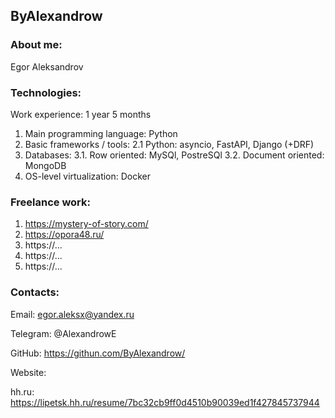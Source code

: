 ## ByAlexandrow

### About me:
Egor Aleksandrov

### Technologies:

Work experience: 1 year 5 months

1. Main programming language: Python
2. Basic frameworks / tools:
   2.1 Python: asyncio, FastAPI, Django (+DRF)
3. Databases:
   3.1. Row oriented: MySQl, PostreSQl
   3.2. Document oriented: MongoDB
4. OS-level virtualization: Docker


### Freelance work:

1. https://mystery-of-story.com/
2. https://opora48.ru/
3. https://...
4. https://...
5. https://...


### Contacts:

Email: egor.aleksx@yandex.ru

Telegram: @AlexandrowE

GitHub: https://githun.com/ByAlexandrow/

Website: 

hh.ru: https://lipetsk.hh.ru/resume/7bc32cb9ff0d4510b90039ed1f427845737944
